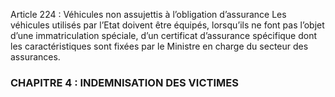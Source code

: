 Article 224 : Véhicules non assujettis à l’obligation d’assurance
Les véhicules utilisés par l’Etat doivent être équipés, lorsqu’ils ne font pas l’objet d’une immatriculation spéciale, d’un certificat d’assurance spécifique dont les caractéristiques sont fixées par le Ministre en charge du secteur des assurances.
### CHAPITRE 4 : INDEMNISATION DES VICTIMES